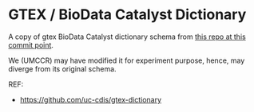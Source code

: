 # GTEX / BioData Catalyst Dictionary

A copy of gtex BioData Catalyst dictionary schema from [this repo at this commit point](https://github.com/uc-cdis/gtex-dictionary/tree/abb067f810b2b50e689a5157a6e0751e8b05705d).

We (UMCCR) may have modified it for experiment purpose, hence, may diverge from its original schema.

REF:
- https://github.com/uc-cdis/gtex-dictionary